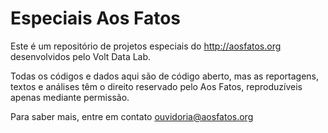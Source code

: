 # Especiais Aos Fatos

Este é um repositório de projetos especiais do http://aosfatos.org desenvolvidos pelo Volt Data Lab.

Todas os códigos e dados aqui são de código aberto, mas as reportagens, textos e análises têm o direito reservado 
pelo Aos Fatos, reproduzíveis apenas mediante permissão. 

Para saber mais, entre em contato [ouvidoria@aosfatos.org](mailto:ouvidoria@aosfatos.org)
